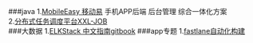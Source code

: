 ###java
1.[MobileEasy 移动易](https://github.com/sectong/mobileeasy) 手机APP后端 后台管理 综合一体化方案  
2.[分布式任务调度平台XXL-JOB](https://github.com/xuxueli/xxl-job)  
###大数据 
1.[ELKStack 中文指南](https://github.com/chenryn/ELKstack-guide-cn)[gitbook](https://www.gitbook.com/book/chenryn/elk-stack-guide-cn) 
###app专题
1.[fastlane自动化构建](https://github.com/vincentchen/fastlane)
